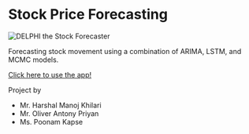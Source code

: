 # Stock Price Forecasting
![DELPHI the Stock Forecaster](https://github.com/HarshalKhilari/P-246-Group-6-Stock-Price-Forecasting/blob/main/delphi.png)

Forecasting stock movement using a combination of ARIMA, LSTM, and MCMC models.

[Click here to use the app!](https://delphi-the-stock-forecaster.streamlit.app/)


Project by 
- Mr. Harshal Manoj Khilari
- Mr. Oliver Antony Priyan
- Ms. Poonam Kapse